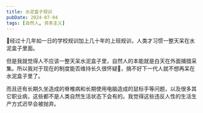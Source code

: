 ```yaml
---
title: 水泥盒子规训
pubDate: 2024-07-04
tags: [自然人, 资本主义]
---
```


🤔经过十几年如一日的学校规训加上几十年的上班规训，人类才习惯一整天呆在水泥盒子里面。

但是我就觉得人不应该一整天呆水泥盒子里，自然人的本能就是白天在外面捕猎采集。所以我对于现在的制度能否维持长久很怀疑🤨，搞不好下一代人就不想再呆在水泥盒子里了。

而且还有长期久坐造成的脊椎病和长期使用电脑造成的鼠标手等问题，以及很多其它职业病，这些都不是人类自然生活状态下会有的。我觉得这些违反人性的生活生产方式迟早会被抛弃。
